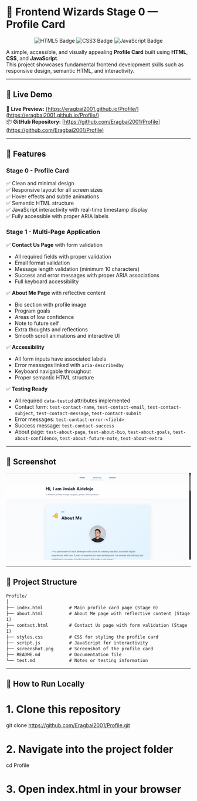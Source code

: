 # 🌟 Frontend Wizards Stage 0 — Profile Card

<p align="center">
  <img src="https://img.shields.io/badge/HTML5-orange?logo=html5&logoColor=white" alt="HTML5 Badge"/>
  <img src="https://img.shields.io/badge/CSS3-blue?logo=css3&logoColor=white" alt="CSS3 Badge"/>
  <img src="https://img.shields.io/badge/JavaScript-yellow?logo=javascript&logoColor=black" alt="JavaScript Badge"/>
</p>

A simple, accessible, and visually appealing **Profile Card** built using **HTML**, **CSS**, and **JavaScript**.  
This project showcases fundamental frontend development skills such as responsive design, semantic HTML, and interactivity.

---

## 🚀 Live Demo

🔗 **Live Preview:** [https://eragbai2001.github.io/Profile/](https://eragbai2001.github.io/Profile/)  
📦 **GitHub Repository:** [https://github.com/Eragbai2001/Profile](https://github.com/Eragbai2001/Profile)

---

## 🧩 Features

### Stage 0 - Profile Card
✅ Clean and minimal design  
✅ Responsive layout for all screen sizes  
✅ Hover effects and subtle animations  
✅ Semantic HTML structure  
✅ JavaScript interactivity with real-time timestamp display  
✅ Fully accessible with proper ARIA labels

### Stage 1 - Multi-Page Application
✅ **Contact Us Page** with form validation  
  - All required fields with proper validation
  - Email format validation
  - Message length validation (minimum 10 characters)
  - Success and error messages with proper ARIA associations
  - Full keyboard accessibility
  
✅ **About Me Page** with reflective content  
  - Bio section with profile image
  - Program goals
  - Areas of low confidence
  - Note to future self
  - Extra thoughts and reflections
  - Smooth scroll animations and interactive UI

✅ **Accessibility**
  - All form inputs have associated labels
  - Error messages linked with `aria-describedby`
  - Keyboard navigable throughout
  - Proper semantic HTML structure

✅ **Testing Ready**
  - All required `data-testid` attributes implemented
  - Contact form: `test-contact-name`, `test-contact-email`, `test-contact-subject`, `test-contact-message`, `test-contact-submit`
  - Error messages: `test-contact-error-<field>`
  - Success message: `test-contact-success`
  - About page: `test-about-page`, `test-about-bio`, `test-about-goals`, `test-about-confidence`, `test-about-future-note`, `test-about-extra`

---

## 📸 Screenshot

![Profile Card Screenshot](./image.png)

---

## 📂 Project Structure

```
Profile/
│
├── index.html          # Main profile card page (Stage 0)
├── about.html          # About Me page with reflective content (Stage 1)
├── contact.html        # Contact Us page with form validation (Stage 1)
├── styles.css          # CSS for styling the profile card
├── script.js           # JavaScript for interactivity
├── screenshot.png      # Screenshot of the profile card
├── README.md           # Documentation file
└── test.md             # Notes or testing information
```

---

## 🧠 How to Run Locally

# 1. Clone this repository
git clone https://github.com/Eragbai2001/Profile.git

# 2. Navigate into the project folder
cd Profile

# 3. Open index.html in your browser




